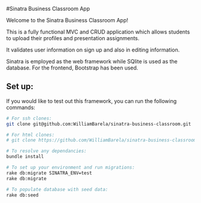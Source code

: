 #Sinatra Business Classroom App

Welcome to the Sinatra Business Classroom App!

This is a fully functional MVC and CRUD application which allows students to upload their profiles and presentation assignments.

It validates user information on sign up and also in editing information.

Sinatra is employed as the web framework while SQlite is used as the database. For the frontend, Bootstrap has been used.

## Set up:

If you would like to test out this framework, you can run the following commands:

```bash
# For ssh clones:
git clone git@github.com:WilliamBarela/sinatra-business-classroom.git

# For html clones:
# git clone https://github.com/WilliamBarela/sinatra-business-classroom.git

# To resolve any dependancies:
bundle install

# To set up your environment and run migrations:
rake db:migrate SINATRA_ENV=test
rake db:migrate

# To populate database with seed data:
rake db:seed
```
